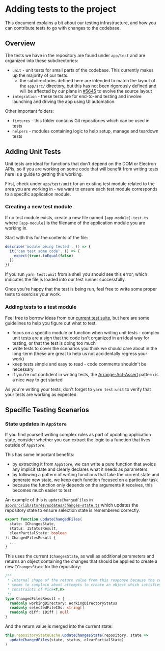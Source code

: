 # Adding tests to the project

This document explains a bit about our testing infrastructure, and how you can
contribute tests to go with changes to the codebase.

## Overview

The tests we have in the repository are found under `app/test` and are organized
into these subdirectories:

 - `unit` - unit tests for small parts of the codebase. This currently makes up
   the majority of our tests.
   - the subdirectories defined here are intended to match the layout of the
     `app/src/` directory, but this has not been rigorously defined and will be
     affected by our plans in [#5645](https://github.com/desktop/desktop/pull/5645)
     to evolve the source layout
 - `integration` - these tests are for end-to-end testing and involve launching
    and driving the app using UI automation

Other important folders:

 - `fixtures` - this folder contains Git repositories which can be used in tests
 - `helpers` - modules containing logic to help setup, manage and teardown tests

## Adding Unit Tests

Unit tests are ideal for functions that don't depend on the DOM or Electron
APIs, so if you are working on some code that will benefit from writing tests
here is a guide to getting this working.

First, check under `app/test/unit` for an existing test module related to the
area you are working in - we want to ensure each test module corresponds to a
specific application module.

### Creating a new test module

If no test module exists, create a new file named `[app-module]-test.ts` where
`[app-module]` is the filename of the application module you are working in.

Start with this for the contents of the file:

```ts
describe('module being tested', () => {
  it('can test some code', () => {
    expect(true).toEqual(false)
  })
})
```

If you run `yarn test:unit` from a shell you should see this error, which
indicates the file is loaded into our test runner successfully.

Once you're happy that the test is being run, feel free to write some proper
tests to exercise your work.

### Adding tests to a test module

Feel free to borrow ideas from our [current test suite](https://github.com/desktop/desktop/tree/development/app/test/unit),
but here are some guidelines to help you figure out what to test.

 - focus on a specific module or function when writing unit tests - complex unit
   tests are a sign that the code isn't organized in an ideal way for testing,
   or that the test is doing too much
 - write tests to cover the scenarios you think we should care about in the
   long-term (these are great to help us not accidentally regress your work)
 - keep tests simple and easy to read - code comments shouldn't be necessary
 - if you're not confident in writing tests, the [Arrange-Act-Assert](http://wiki.c2.com/?ArrangeActAssert)
   pattern is a nice way to get started

As you're writing your tests, don't forget to `yarn test:unit` to verify that
your tests are working as expected.

## Specific Testing Scenarios

### State updates in `AppStore`

If you find yourself writing complex rules as part of updating application
state, consider whether you can extract the logic to a function that lives
outside of `AppStore`.

This has some important benefits:

 - by extracting it from `AppStore`, we can write a pure function that avoids
   any implicit state and clearly declares what it needs as parameters
 - by following a pattern of writing functions that take the current state and
   generate new state, we keep each function focused on a particular task
 - because the function only depends on the arguments it receives, this becomes
   much easier to test

An example of this is `updateChangedFiles` in
[`app/src/lib/stores/updates/changes-state.ts`](https://github.com/desktop/desktop/blob/15294ad41016e2fe393ffe942d48ca36cec144e5/app/src/lib/stores/updates/changes-state.ts#L22)
which updates the repository state to ensure selection state is remembered
correctly.

```ts
export function updateChangedFiles(
  state: IChangesState,
  status: IStatusResult,
  clearPartialState: boolean
): ChangedFilesResult {
  ...
}
```

This uses the current `IChangesState`, as well as additional parameters and
returns an object containing the changes that should be applied to create a new
`IChangesState` for the repository:

```ts
/**
 * Internal shape of the return value from this response because the compiler
 * seems to complain about attempts to create an object which satisfies the
 * constraints of Pick<T,K>
 */
type ChangedFilesResult = {
  readonly workingDirectory: WorkingDirectoryStatus
  readonly selectedFileIDs: string[]
  readonly diff: IDiff | null
}
```

And the return value is merged into the current state:

```ts
this.repositoryStateCache.updateChangesState(repository, state =>
  updateChangedFiles(state, status, clearPartialState)
)
```
